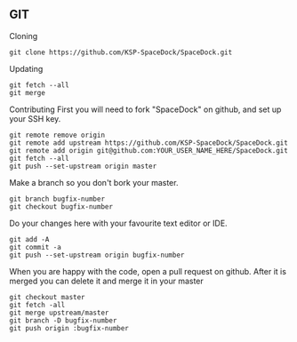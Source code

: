GIT
---
Cloning

    git clone https://github.com/KSP-SpaceDock/SpaceDock.git

Updating

    git fetch --all
    git merge

Contributing
First you will need to fork "SpaceDock" on github, and set up your SSH key.

    git remote remove origin
    git remote add upstream https://github.com/KSP-SpaceDock/SpaceDock.git
    git remote add origin git@github.com:YOUR_USER_NAME_HERE/SpaceDock.git
    git fetch --all
    git push --set-upstream origin master

Make a branch so you don't bork your master.

    git branch bugfix-number
    git checkout bugfix-number

Do your changes here with your favourite text editor or IDE.

    git add -A
    git commit -a
    git push --set-upstream origin bugfix-number

When you are happy with the code, open a pull request on github. After it is merged you can delete it and merge it in your master

    git checkout master
    git fetch -all
    git merge upstream/master
    git branch -D bugfix-number
    git push origin :bugfix-number